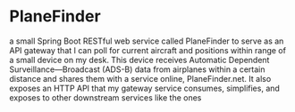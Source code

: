 # PlaneFinder
a small Spring Boot RESTful web service called PlaneFinder to serve as an API gateway that I can poll for current aircraft and positions within range of a
small device on my desk. This device receives Automatic Dependent Surveillance—Broadcast (ADS-B) data from airplanes within a certain distance and shares them
with a service online, PlaneFinder.net. It also exposes an HTTP API that my gateway service consumes, simplifies, and exposes to other downstream services like the ones
